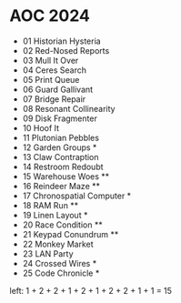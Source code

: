 # AOC 2024

- 01 Historian Hysteria
- 02 Red-Nosed Reports
- 03 Mull It Over
- 04 Ceres Search
- 05 Print Queue
- 06 Guard Gallivant
- 07 Bridge Repair
- 08 Resonant Collinearity
- 09 Disk Fragmenter
- 10 Hoof It
- 11 Plutonian Pebbles
- 12 Garden Groups           *
- 13 Claw Contraption
- 14 Restroom Redoubt
- 15 Warehouse Woes          **
- 16 Reindeer Maze           **
- 17 Chronospatial Computer  *
- 18 RAM Run                 **
- 19 Linen Layout            *
- 20 Race Condition          **
- 21 Keypad Conundrum        **
- 22 Monkey Market
- 23 LAN Party
- 24 Crossed Wires           *
- 25 Code Chronicle          *

left: 1 + 2 + 2 + 1 + 2 + 1 + 2 + 2 + 1 + 1 = 15
